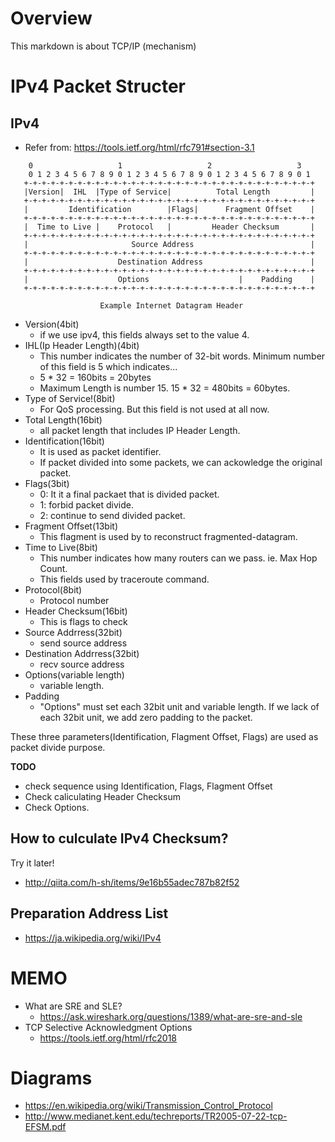 # Overview 
This markdown is about TCP/IP (mechanism)

# IPv4 Packet Structer 

## IPv4

- Refer from: https://tools.ietf.org/html/rfc791#section-3.1
```
    0                   1                   2                   3
    0 1 2 3 4 5 6 7 8 9 0 1 2 3 4 5 6 7 8 9 0 1 2 3 4 5 6 7 8 9 0 1
   +-+-+-+-+-+-+-+-+-+-+-+-+-+-+-+-+-+-+-+-+-+-+-+-+-+-+-+-+-+-+-+-+
   |Version|  IHL  |Type of Service|          Total Length         |
   +-+-+-+-+-+-+-+-+-+-+-+-+-+-+-+-+-+-+-+-+-+-+-+-+-+-+-+-+-+-+-+-+
   |         Identification        |Flags|      Fragment Offset    |
   +-+-+-+-+-+-+-+-+-+-+-+-+-+-+-+-+-+-+-+-+-+-+-+-+-+-+-+-+-+-+-+-+
   |  Time to Live |    Protocol   |         Header Checksum       |
   +-+-+-+-+-+-+-+-+-+-+-+-+-+-+-+-+-+-+-+-+-+-+-+-+-+-+-+-+-+-+-+-+
   |                       Source Address                          |
   +-+-+-+-+-+-+-+-+-+-+-+-+-+-+-+-+-+-+-+-+-+-+-+-+-+-+-+-+-+-+-+-+
   |                    Destination Address                        |
   +-+-+-+-+-+-+-+-+-+-+-+-+-+-+-+-+-+-+-+-+-+-+-+-+-+-+-+-+-+-+-+-+
   |                    Options                    |    Padding    |
   +-+-+-+-+-+-+-+-+-+-+-+-+-+-+-+-+-+-+-+-+-+-+-+-+-+-+-+-+-+-+-+-+

                    Example Internet Datagram Header
```

- Version(4bit)
  - if we use ipv4, this fields always set to the value 4.
- IHL(Ip Header Length)(4bit)
  - This number indicates the number of 32-bit words. Minimum number of this field is 5 which indicates...
  - 5 * 32 = 160bits = 20bytes
  - Maximum Length is number 15. 15 * 32 = 480bits = 60bytes.
- Type of Service!(8bit)
  - For QoS processing. But this field is not used at all now.
- Total Length(16bit)
  - all packet length that includes IP Header Length.
- Identification(16bit)
  - It is used as packet identifier.
  - If packet divided into some packets, we can ackowledge the original packet.
- Flags(3bit)
  - 0: It it a final packaet that is divided packet.
  - 1: forbid packet divide.
  - 2: continue to send divided packet.
- Fragment Offset(13bit)
  - This flagment is used by to reconstruct fragmented-datagram.
- Time to Live(8bit)
  - This number indicates how many routers can we pass. ie. Max Hop Count.
  - This fields used by traceroute command.
- Protocol(8bit)
  - Protocol number
- Header Checksum(16bit)
  - This is flags to check 
- Source Addrress(32bit)
  - send source address
- Destination Addrress(32bit)
  - recv source address
- Options(variable length)
  - variable length.
- Padding
  - "Options" must set each 32bit unit and variable length. If we lack of each 32bit unit, we add zero padding to the packet.


These three parameters(Identification, Flagment Offset, Flags) are used as packet divide purpose.

**TODO**
- check sequence using Identification, Flags, Flagment Offset 
- Check caliculating Header Checksum 
- Check Options.

## How to culculate IPv4 Checksum?
Try it later!
- http://qiita.com/h-sh/items/9e16b55adec787b82f52

## Preparation Address List
- https://ja.wikipedia.org/wiki/IPv4

# MEMO
- What are SRE and SLE?
  - https://ask.wireshark.org/questions/1389/what-are-sre-and-sle
- TCP Selective Acknowledgment Options
  - https://tools.ietf.org/html/rfc2018

# Diagrams 
- https://en.wikipedia.org/wiki/Transmission_Control_Protocol
- http://www.medianet.kent.edu/techreports/TR2005-07-22-tcp-EFSM.pdf
